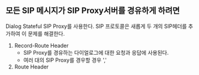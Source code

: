 ## 모든 SIP 메시지가 SIP Proxy서버를 경유하게 하려면

Dialog Stateful SIP Proxy를 사용한다. SIP 프로토콜은 새롭게 두 개의 SIP헤더를 추가하여 이 문제를 해결한다.

1. Record-Route Header
   - SIP Proxy를 경유하는 다이얼로그에 대한 요청과 응답에 사용된다.
   - 여러 대의 SIP Proxy를 경우할 경우 ','
2. Route Header

